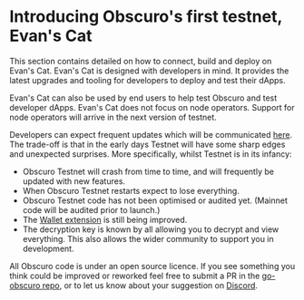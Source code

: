 ---
---
# Introducing Obscuro's first testnet, Evan's Cat
This section contains detailed on how to connect, build and deploy on Evan's Cat. Evan's Cat is designed with developers in mind. It provides the latest upgrades and tooling for developers to deploy and test their dApps.

Evan's Cat can also be used by end users to help test Obscuro and test developer dApps. Evan's Cat does not focus on node operators. Support for node operators will arrive in the next version of testnet. 

Developers can expect frequent updates which will be communicated [here](https://docs.obscu.ro/testnet/changelog). The trade-off is that in the early days Testnet will have some sharp edges and unexpected surprises. More specifically, whilst Testnet is in its infancy:
* Obscuro Testnet will crash from time to time, and will frequently be updated with new features.
* When Obscuro Testnet restarts expect to lose everything.
* Obscuro Testnet code has not been optimised or audited yet. (Mainnet code will be audited prior to launch.)
* The [Wallet extension](https://docs.obscu.ro/wallet-extension/wallet-extension) is still being improved.
* The decryption key is known by all allowing you to decrypt and view everything. This also allows the wider community to support you in development.

All Obscuro code is under an open source licence. If you see something you think could be improved or reworked feel free to submit a PR in the [go-obscuro repo](https://github.com/obscuronet/go-obscuro), or to let us know about your suggestion on [Discord](https://discord.com/channels/916052669955727371/945360340613484684). 
